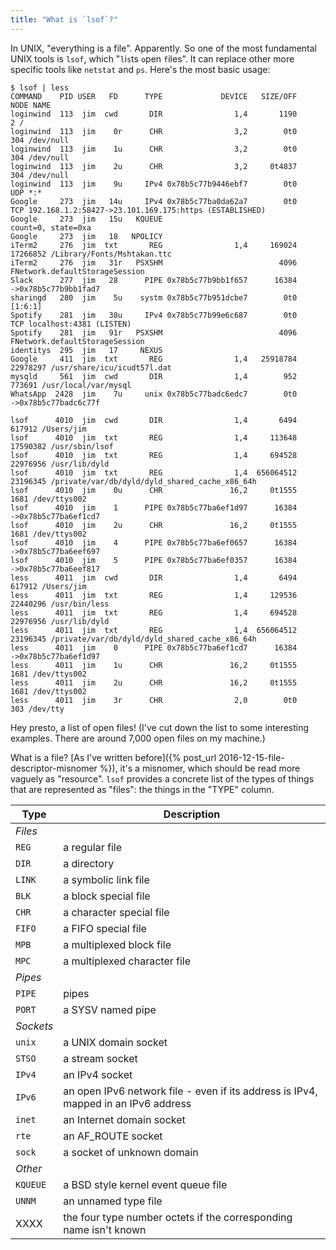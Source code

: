 ```yaml
---
title: "What is `lsof`?"
---
```


In UNIX, "everything is a file". Apparently. So one of the most fundamental UNIX tools is `lsof`, which "`l`i`s`ts `o`pen `f`iles". It can replace other more specific tools like `netstat` and `ps`. Here's the most basic usage:

```
$ lsof | less
COMMAND    PID USER   FD      TYPE             DEVICE   SIZE/OFF     NODE NAME
loginwind  113  jim  cwd       DIR                1,4       1190        2 /
loginwind  113  jim    0r      CHR                3,2        0t0      304 /dev/null
loginwind  113  jim    1u      CHR                3,2        0t0      304 /dev/null
loginwind  113  jim    2u      CHR                3,2     0t4837      304 /dev/null
loginwind  113  jim    9u     IPv4 0x78b5c77b9446ebf7        0t0      UDP *:*
Google     273  jim   14u     IPv4 0x78b5c77ba0da62a7        0t0      TCP 192.168.1.2:58427->23.101.169.175:https (ESTABLISHED)
Google     273  jim   15u   KQUEUE                                        count=0, state=0xa
Google     273  jim   18   NPOLICY
iTerm2     276  jim  txt       REG                1,4     169024 17266852 /Library/Fonts/Mshtakan.ttc
iTerm2     276  jim   31r   PSXSHM                          4096          FNetwork.defaultStorageSession
Slack      277  jim   28      PIPE 0x78b5c77b9bb1f657      16384          ->0x78b5c77b9bb1fad7
sharingd   280  jim    5u    systm 0x78b5c77b951dcbe7        0t0          [1:6:1]
Spotify    281  jim   38u     IPv4 0x78b5c77b99e6c687        0t0      TCP localhost:4381 (LISTEN)
Spotify    281  jim   91r   PSXSHM                          4096          FNetwork.defaultStorageSession
identitys  295  jim   17     NEXUS
Google     411  jim  txt       REG                1,4   25918784 22978297 /usr/share/icu/icudt57l.dat
mysqld     561  jim  cwd       DIR                1,4        952   773691 /usr/local/var/mysql
WhatsApp  2428  jim    7u     unix 0x78b5c77badc6edc7        0t0          ->0x78b5c77badc6c77f

lsof      4010  jim  cwd       DIR                1,4       6494   617912 /Users/jim
lsof      4010  jim  txt       REG                1,4     113648 17590382 /usr/sbin/lsof
lsof      4010  jim  txt       REG                1,4     694528 22976956 /usr/lib/dyld
lsof      4010  jim  txt       REG                1,4  656064512 23196345 /private/var/db/dyld/dyld_shared_cache_x86_64h
lsof      4010  jim    0u      CHR               16,2     0t1555     1681 /dev/ttys002
lsof      4010  jim    1      PIPE 0x78b5c77ba6ef1d97      16384          ->0x78b5c77ba6ef1cd7
lsof      4010  jim    2u      CHR               16,2     0t1555     1681 /dev/ttys002
lsof      4010  jim    4      PIPE 0x78b5c77ba6ef0657      16384          ->0x78b5c77ba6eef697
lsof      4010  jim    5      PIPE 0x78b5c77ba6ef0357      16384          ->0x78b5c77ba6eef817
less      4011  jim  cwd       DIR                1,4       6494   617912 /Users/jim
less      4011  jim  txt       REG                1,4     129536 22440296 /usr/bin/less
less      4011  jim  txt       REG                1,4     694528 22976956 /usr/lib/dyld
less      4011  jim  txt       REG                1,4  656064512 23196345 /private/var/db/dyld/dyld_shared_cache_x86_64h
less      4011  jim    0      PIPE 0x78b5c77ba6ef1cd7      16384          ->0x78b5c77ba6ef1d97
less      4011  jim    1u      CHR               16,2     0t1555     1681 /dev/ttys002
less      4011  jim    2u      CHR               16,2     0t1555     1681 /dev/ttys002
less      4011  jim    3r      CHR                2,0        0t0      303 /dev/tty
```

Hey presto, a list of open files! (I've cut down the list to some interesting examples. There are around 7,000 open files on my machine.)

What is a file? [As I've written before]({% post_url 2016-12-15-file-descriptor-misnomer %}), it's a misnomer, which should be read more vaguely as "resource". `lsof` provides a concrete list of the types of things that are represented as "files": the things in the "TYPE" column.

| Type     | Description
| ---------| -----------
| _Files_
| `REG`    | a regular file
| `DIR`    | a directory
| `LINK`   | a symbolic link file
| `BLK`    | a block special file
| `CHR`    | a character special file
| `FIFO`   | a FIFO special file
| `MPB`    | a multiplexed block file
| `MPC`    | a multiplexed character file
| _Pipes_  |
| `PIPE`   | pipes
| `PORT`   | a SYSV named pipe
| _Sockets_ |
| `unix`   | a UNIX domain socket
| `STSO`   | a stream socket
| `IPv4`   | an IPv4 socket
| `IPv6`   | an open IPv6 network file - even if its address is IPv4, mapped in an IPv6 address
| `inet`   | an Internet domain socket
| `rte`    | an AF_ROUTE socket
| `sock`   | a socket of unknown domain
| _Other_  |
| `KQUEUE` | a BSD style kernel event queue file
| `UNNM`   | an unnamed type file
| XXXX     | the four type number octets if the corresponding name isn't known

